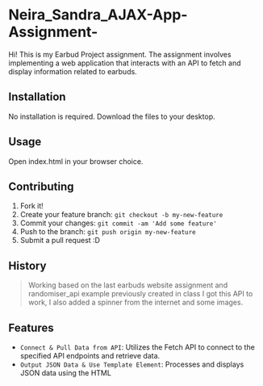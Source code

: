 # Neira_Sandra_AJAX-App-Assignment-
Hi! This is my Earbud Project assignment. The assignment involves implementing a web application that interacts with an API to fetch and display information related to earbuds. 

## Installation
No installation is required. Download the files to your desktop.
## Usage
Open index.html in your browser choice.
## Contributing
1. Fork it!
2. Create your feature branch: `git checkout -b my-new-feature`
3. Commit your changes: `git commit -am 'Add some feature'`
4. Push to the branch: `git push origin my-new-feature`
5. Submit a pull request :D
## History
>Working based on the last earbuds website assignment and randomiser_api example previously created in class I got this API to work, I also added a spinner from the internet and some images.
## Features
* `Connect & Pull Data from API`: Utilizes the Fetch API to connect to the specified API endpoints and retrieve data.
* `Output JSON Data & Use Template Element`: Processes and displays JSON data using the HTML <template> element for efficient rendering.
* `Implement Loading Spinner and Error Response for User`: Implements a loading spinner to provide visual feedback during data retrieval and incorporates error handling to notify the user in case of data loading failures.
## Credits
Sandra Paola Neira (San)
## License
MIT License - See included license file
